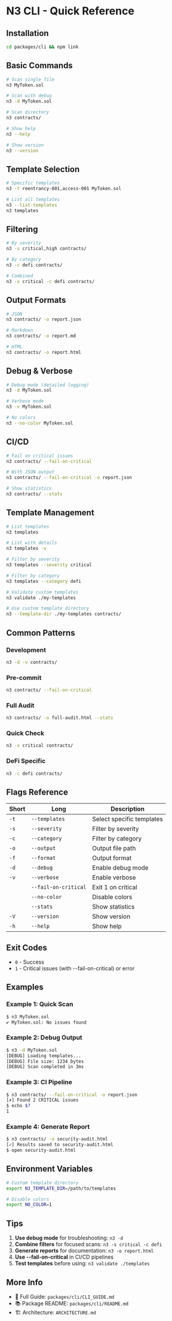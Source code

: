 # N3 CLI - Quick Reference

## Installation
```bash
cd packages/cli && npm link
```

## Basic Commands

```bash
# Scan single file
n3 MyToken.sol

# Scan with debug
n3 -d MyToken.sol

# Scan directory
n3 contracts/

# Show help
n3 --help

# Show version
n3 --version
```

## Template Selection

```bash
# Specific templates
n3 -t reentrancy-001,access-001 MyToken.sol

# List all templates
n3 --list-templates
n3 templates
```

## Filtering

```bash
# By severity
n3 -s critical,high contracts/

# By category  
n3 -c defi contracts/

# Combined
n3 -s critical -c defi contracts/
```

## Output Formats

```bash
# JSON
n3 contracts/ -o report.json

# Markdown
n3 contracts/ -o report.md

# HTML
n3 contracts/ -o report.html
```

## Debug & Verbose

```bash
# Debug mode (detailed logging)
n3 -d MyToken.sol

# Verbose mode
n3 -v MyToken.sol

# No colors
n3 --no-color MyToken.sol
```

## CI/CD

```bash
# Fail on critical issues
n3 contracts/ --fail-on-critical

# With JSON output
n3 contracts/ --fail-on-critical -o report.json

# Show statistics
n3 contracts/ --stats
```

## Template Management

```bash
# List templates
n3 templates

# List with details
n3 templates -v

# Filter by severity
n3 templates --severity critical

# Filter by category
n3 templates --category defi

# Validate custom templates
n3 validate ./my-templates

# Use custom template directory
n3 --template-dir ./my-templates contracts/
```

## Common Patterns

### Development
```bash
n3 -d -v contracts/
```

### Pre-commit
```bash
n3 contracts/ --fail-on-critical
```

### Full Audit
```bash
n3 contracts/ -o full-audit.html --stats
```

### Quick Check
```bash
n3 -s critical contracts/
```

### DeFi Specific
```bash
n3 -c defi contracts/
```

## Flags Reference

| Short | Long | Description |
|-------|------|-------------|
| `-t` | `--templates` | Select specific templates |
| `-s` | `--severity` | Filter by severity |
| `-c` | `--category` | Filter by category |
| `-o` | `--output` | Output file path |
| `-f` | `--format` | Output format |
| `-d` | `--debug` | Enable debug mode |
| `-v` | `--verbose` | Enable verbose |
| | `--fail-on-critical` | Exit 1 on critical |
| | `--no-color` | Disable colors |
| | `--stats` | Show statistics |
| `-V` | `--version` | Show version |
| `-h` | `--help` | Show help |

## Exit Codes

- `0` - Success
- `1` - Critical issues (with --fail-on-critical) or error

## Examples

### Example 1: Quick Scan
```bash
$ n3 MyToken.sol
✔ MyToken.sol: No issues found
```

### Example 2: Debug Output
```bash
$ n3 -d MyToken.sol
[DEBUG] Loading templates...
[DEBUG] File size: 1234 bytes
[DEBUG] Scan completed in 3ms
```

### Example 3: CI Pipeline
```bash
$ n3 contracts/ --fail-on-critical -o report.json
[✗] Found 2 CRITICAL issues
$ echo $?
1
```

### Example 4: Generate Report
```bash
$ n3 contracts/ -o security-audit.html
[✓] Results saved to security-audit.html
$ open security-audit.html
```

## Environment Variables

```bash
# Custom template directory
export N3_TEMPLATE_DIR=/path/to/templates

# Disable colors
export NO_COLOR=1
```

## Tips

1. **Use debug mode** for troubleshooting: `n3 -d`
2. **Combine filters** for focused scans: `n3 -s critical -c defi`
3. **Generate reports** for documentation: `n3 -o report.html`
4. **Use --fail-on-critical** in CI/CD pipelines
5. **Test templates** before using: `n3 validate ./templates`

## More Info

- 📖 Full Guide: `packages/cli/CLI_GUIDE.md`
- 📚 Package README: `packages/cli/README.md`
- 🏗️ Architecture: `ARCHITECTURE.md`
